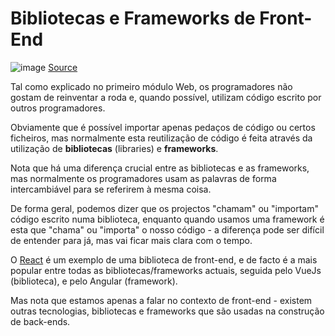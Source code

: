# Bibliotecas e Frameworks de Front-End

![image](https://user-images.githubusercontent.com/39055313/150637782-2261b038-0164-4945-9db8-842cda40d658.png)
[Source](https://www.gurutechnolabs.com/top-front-end-frameworks/)

Tal como explicado no primeiro módulo Web, os programadores não gostam de reinventar a roda e, quando possível, utilizam código escrito por outros programadores.

Obviamente que é possível importar apenas pedaços de código ou certos ficheiros, mas normalmente esta reutilização de código é feita através da utilização de **bibliotecas** (libraries) e **frameworks**.

Nota que há uma diferença crucial entre as bibliotecas e as frameworks, mas normalmente os programadores usam as palavras de forma intercambiável para se referirem à mesma coisa.

De forma geral, podemos dizer que os projectos "chamam" ou "importam" código escrito numa biblioteca, enquanto quando usamos uma framework é esta que "chama" ou "importa" o nosso código - a diferença pode ser difícil de entender para já, mas vai ficar mais clara com o tempo.

O [React](https://reactjs.org/) é um exemplo de uma biblioteca de front-end, e de facto é a mais popular entre todas as bibliotecas/frameworks actuais, seguida pelo VueJs (biblioteca), e pelo Angular (framework).

Mas nota que estamos apenas a falar no contexto de front-end - existem outras tecnologias, bibliotecas e frameworks que são usadas na construção de back-ends.
